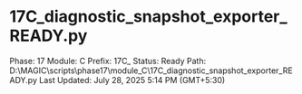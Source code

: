 # 17C_diagnostic_snapshot_exporter_READY.py

Phase: 17
Module: C
Prefix: 17C_
Status: Ready
Path: D:\MAGIC\scripts\phase17\module_C\17C_diagnostic_snapshot_exporter_READY.py
Last Updated: July 28, 2025 5:14 PM (GMT+5:30)
